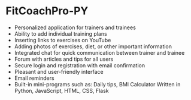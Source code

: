 # FitCoachPro-PY
- Personalized application for trainers and trainees
- Ability to add individual training plans
- Inserting links to exercises on YouTube
- Adding photos of exercises, diet, or other important information
- Integrated chat for quick communication between trainer and trainee
- Forum with articles and tips for all users
- Secure login and registration with email confirmation
- Pleasant and user-friendly interface
- Email reminders
- Built-in mini-programs such as: Daily tips, BMI Calculator
 Written in Python, JavaScript, HTML, CSS, Flask
